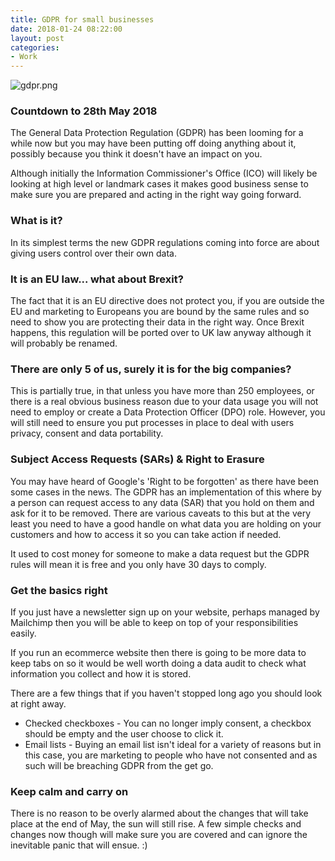 ```yaml
---
title: GDPR for small businesses
date: 2018-01-24 08:22:00 
layout: post
categories:
- Work
---
```


![gdpr.png](/uploads/gdpr.png)
### Countdown to 28th May 2018

The General Data Protection Regulation (GDPR) has been looming for a while now but you may have been putting off doing anything about it, possibly because you think it doesn't have an impact on you. 

Although initially the Information Commissioner's Office (ICO) will likely be looking at high level or landmark cases it makes good business sense to make sure you are prepared and acting in the right way going forward. 

### What is it?

In its simplest terms the new GDPR regulations coming into force are about giving users control over their own data. 

### It is an EU law... what about Brexit?

The fact that it is an EU directive does not protect you, if you are outside the EU and marketing to Europeans you are bound by the same rules and so need to show you are protecting their data in the right way. Once Brexit happens, this regulation will be ported over to UK law anyway although it will probably be renamed.

### There are only 5 of us, surely it is for the big companies?

This is partially true, in that unless you have more than 250 employees, or there is a real obvious business reason due to your data usage you will not need to employ or create a Data Protection Officer (DPO) role. However, you will still need to ensure you put processes in place to deal with users privacy, consent and data portability.

### Subject Access Requests (SARs) & Right to Erasure

You may have heard of Google's 'Right to be forgotten' as there have been some cases in the news. The GDPR has an implementation of this where by a person can request access to any data (SAR) that you hold on them and ask for it to be removed. There are various caveats to this but at the very least you need to have a good handle on what data you are holding on your customers and how to access it so you can take action if needed.

It used to cost money for someone to make a data request but the GDPR rules will mean it is free and you only have 30 days to comply. 

### Get the basics right 

If you just have a newsletter sign up on your website, perhaps managed by Mailchimp then you will be able to keep on top of your responsibilities easily. 

If you run an ecommerce website then there is going to be more data to keep tabs on so it would be well worth doing a data audit to check what information you collect and how it is stored.

There are a few things that if you haven't stopped long ago you should look at right away. 

* Checked checkboxes - You can no longer imply consent, a checkbox should be empty and the user choose to click it. 
* Email lists - Buying an email list isn't ideal for a variety of reasons but in this case, you are marketing to people who have not consented and as such will be breaching GDPR from the get go.

### Keep calm and carry on

There is no reason to be overly alarmed about the changes that will take place at the end of May, the sun will still rise. A few simple checks and changes now though will make sure you are covered and can ignore the inevitable panic that will ensue. :)
  




 